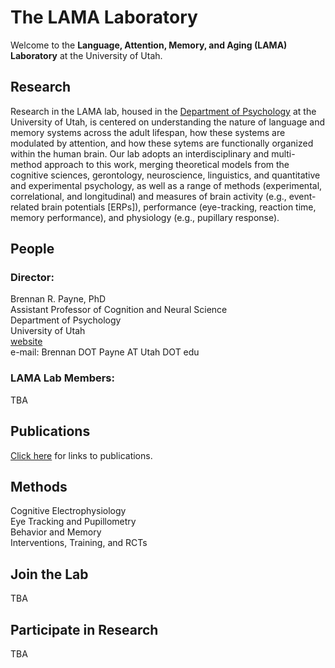 # The LAMA Laboratory

Welcome to the **Language, Attention, Memory, and Aging (LAMA) Laboratory** at the University of Utah.

## Research

Research in the LAMA lab, housed in the [Department of Psychology](http://psych.utah.edu) at the University of Utah, is centered on understanding the nature of language and memory systems across the adult lifespan, how these systems are modulated by attention, and how these sytems are functionally organized within the human brain. Our lab adopts an interdisciplinary and multi-method approach to this work, merging theoretical models from the cognitive sciences, gerontology, neuroscience, linguistics, and quantitative and experimental psychology, as well as a range of methods (experimental, correlational, and longitudinal) and measures of brain activity (e.g., event-related brain potentials [ERPs]), performance (eye-tracking, reaction time, memory performance), and physiology (e.g., pupillary response). 


## People

### Director: 
Brennan R. Payne, PhD  
Assistant Professor of Cognition and Neural Science  
Department of Psychology  
University of Utah  
[website](http://brennanpayne.com)  
e-mail: Brennan DOT Payne AT Utah DOT edu

### LAMA Lab Members:
TBA

## Publications

[Click here](http://brennanpayne.weebly.com/publications.html) for links to publications.

## Methods

Cognitive Electrophysiology  
Eye Tracking and Pupillometry  
Behavior and Memory  
Interventions, Training, and RCTs  

## Join the Lab
TBA

## Participate in Research
TBA
